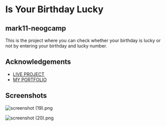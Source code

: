 # Is Your Birthday Lucky 

## mark11-neogcamp


This is the project where you can check whether your birthday is lucky or not by entering your birthday and lucky number.


## Acknowledgements

* [LIVE PROJECT](https://is-your-birthday-is-lucky.netlify.app/)
* [MY PORTFOLIO](https://portfolio-sagar.netlify.app/)

## Screenshots

![screenshot (19).png](https://cdn.hashnode.com/res/hashnode/image/upload/v1630575576621/FvSJCSyyW.png)


![screenshot (20).png](https://cdn.hashnode.com/res/hashnode/image/upload/v1630575591723/VefRq3gEU.png)
